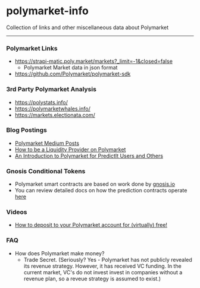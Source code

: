 # polymarket-info
Collection of links and other miscellaneous data about Polymarket

---
### Polymarket Links
* https://strapi-matic.poly.market/markets?_limit=-1&closed=false
  * Polymarket Market data in json format
* https://github.com/Polymarket/polymarket-sdk

### 3rd Party Polymarket Analysis
* https://polystats.info/
* https://polymarketwhales.info/
* https://markets.electionata.com/

### Blog Postings
* [Polymarket Medium Posts](https://polymarket.medium.com/)
* [How to be a Liquidity Provider on Polymarket](https://predictioninsights.com/how-to-be-a-liquidity-provider-on-polymarket/)
* [An Introduction to Polymarket for PredictIt Users and Others](https://aaronkreider.medium.com/author-aaron-kreider-written-on-july-1-2021-twitter-https-twitter-com-online-activist-76d0de34f83f)

### Gnosis Conditional Tokens
* Polymarket smart contracts are based on work done by [gnosis.io](https://gnosis.io)
* You can review detailed docs on how the prediction contracts operate [here](https://docs.gnosis.io/conditionaltokens/)

### Videos
 * [How to deposit to your Polymarket account for (virtually) free!](https://www.youtube.com/watch?v=AB6q1RDd5Mk)

### FAQ
* How does Polymarket make money?
  * Trade Secret. (Seriously? Yes - Polymarket has not publicly revealed its revenue strategy. However, it has received VC funding. In the current market, VC's do not invest invest in companies without a revenue plan, so a reveue strategy is assumed to exist.) 
